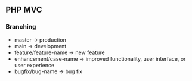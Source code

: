 ## PHP MVC 

### Branching
- master -> production
- main -> development
- feature/feature-name -> new feature
- enhancement/case-name -> improved functionality, user interface, or user experience
- bugfix/bug-name -> bug fix